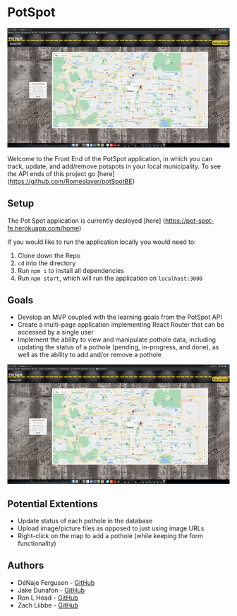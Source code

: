# PotSpot
![adding-pothole](/src/assets/potspot-functionality.gif)

Welcome to the Front End of the PotSpot application, in which you can track, update, and add/remove potspots in your local municipality.
To see the API ends of this project go [here] (https://github.com/Romeslayer/potSpotBE)

## Setup

The Pot Spot application is currently deployed [here] (https://pot-spot-fe.herokuapp.com/home)

If you would like to run the application locally you would need to:

1. Clone down the Repo
2. `cd` into the directory
3. Run `npm i` to install all dependencies
4. Run `npm start`, which will run the application on `localhost:3000`

## Goals
- Develop an MVP coupled with the learning goals from the PotSpot API
- Create a multi-page application implementing React Router that can be accessed by a single user
- Implement the ability to view and manipulate pothole data, including updating the status of a pothole (pending, in-progress, and done), as well as the ability to add and/or remove a pothole

![status-board-deleting-pothole](src/assets/status-board-delete-ph.gif)

## Potential Extentions

- Update status of each pothole in the database
- Upload image/picture files as opposed to just using image URLs
- Right-click on the map to add a pothole (while keeping the form functionality)

## Authors

- DéNaje Ferguson - [GitHub](https://github.com/Romeslayer)
- Jake Dunafon - [GitHub](https://github.com/J-Dunny)
- Ron L Head - [GitHub](https://github.com/RonLHead)
- Zach Liibbe - [GitHub](https://github.com/zliibbe)
